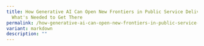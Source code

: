 ```yaml
---
title: How Generative AI Can Open New Frontiers in Public Service Delivery and
  What's Needed to Get There
permalink: /how-generative-ai-can-open-new-frontiers-in-public-service-delivery-and-what-s-needed-to-get-there/
variant: markdown
description: ""
---
```

<p></p>